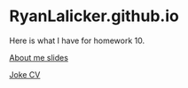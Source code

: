 # RyanLalicker.github.io


Here is what I have for homework 10.

[About me slides](Slides_In_LaTeX.Rnw)

[Joke CV](MockCV.tex)